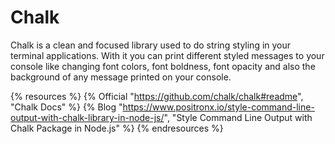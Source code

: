 # Chalk

Chalk is a clean and focused library used to do string styling in your terminal applications. With it you can print different styled messages to your console like changing font colors, font boldness, font opacity and also the background of any message printed on your console.

{% resources %}
  {% Official "https://github.com/chalk/chalk#readme", "Chalk Docs" %}
  {% Blog "https://www.positronx.io/style-command-line-output-with-chalk-library-in-node-js/", "Style Command Line Output with Chalk Package in Node.js" %}
{% endresources %}
